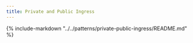 ```yaml
---
title: Private and Public Ingress
---
```


{%
   include-markdown "../../patterns/private-public-ingress/README.md"
%}
